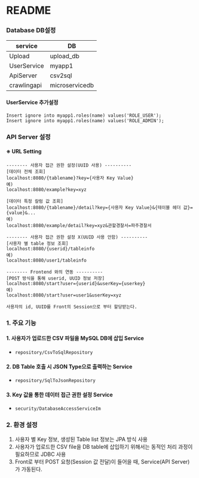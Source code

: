 # README

### Database DB설정

| service     | DB             |
| ----------- | -------------- |
| Upload      | upload_db      |
| UserService | myapp1         |
| ApiServer   | csv2sql        |
| crawlingapi | microservicedb |

#### UserService 추가설정

```mysql
Insert ignore into myapp1.roles(name) values('ROLE_USER');
Insert ignore into myapp1.roles(name) values('ROLE_ADMIN');
```


### API Server 설정

#### ※ URL Setting

```
-------- 사용자 접근 권한 설정(UUID 사용) ----------
[데이터 전체 조회]
localhost:8080/{tablename}?key={사용자 Key Value}
예)
localhost:8080/example?key=xyz

[데이터 특정 칼럼 값 조회]
localhost:8080/{tablename}/detail?key={사용자 Key Value}&{테이블 헤더 값}={value}&...
예)
localhost:8080/example/detail?key=xyz&관할경찰서=파주경찰서

-------- 사용자 접근 권한 설정 X(UUID 사용 안함) ----------
[사용자 별 table 정보 조회]
localhost:8080/{userid}/tableinfo
예)
localhost:8080/user1/tableinfo

-------- Frontend 와의 연동 ----------
[POST 방식을 통해 userid, UUID 정보 저장]
localhost:8080/start?user={userid}&userKey={userkey}
예)
localhost:8080/start?user=user1&userKey=xyz

사용자의 id, UUID를 Front의 Session으로 부터 할당받는다.
```





### 1. 주요 기능



#### 1. 사용자가 업로드한 CSV 파일을 MySQL DB에 삽입 Service

- `repository/CsvToSqlRepository`



#### 2. DB Table 호출 시 JSON Type으로 출력하는 Service

- `repository/SqlToJsonRepository`



#### 3. Key 값을 통한 데이터 접근 권한 설정 Service

- `security/DatabaseAccessServiceIm`





### 2. 환경 설정



1. 사용자 별 Key 정보, 생성된 Table list 정보는 JPA 방식 사용
2. 사용자가 업로드한 CSV file을 DB table에 삽입하기 위해서는 동적인 처리 과정이 필요하므로 JDBC 사용
3. Front로 부터 POST 요청(Session 값 전달)이 들어을 때, Service(API Server) 가 가동된다.

